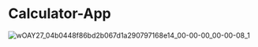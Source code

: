 # Calculator-App

![wOAY27_04b0448f86bd2b067d1a290797168e14_00-00-00_00-00-08_1](https://user-images.githubusercontent.com/80598532/175663136-ba0a03a5-3598-4c65-9d56-6c46826b12a6.gif)
